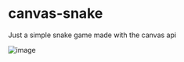 # canvas-snake
Just a simple snake game made with the canvas api

![image](https://user-images.githubusercontent.com/1131494/47956130-53ced900-df76-11e8-91b8-146e6c0580b4.png)
